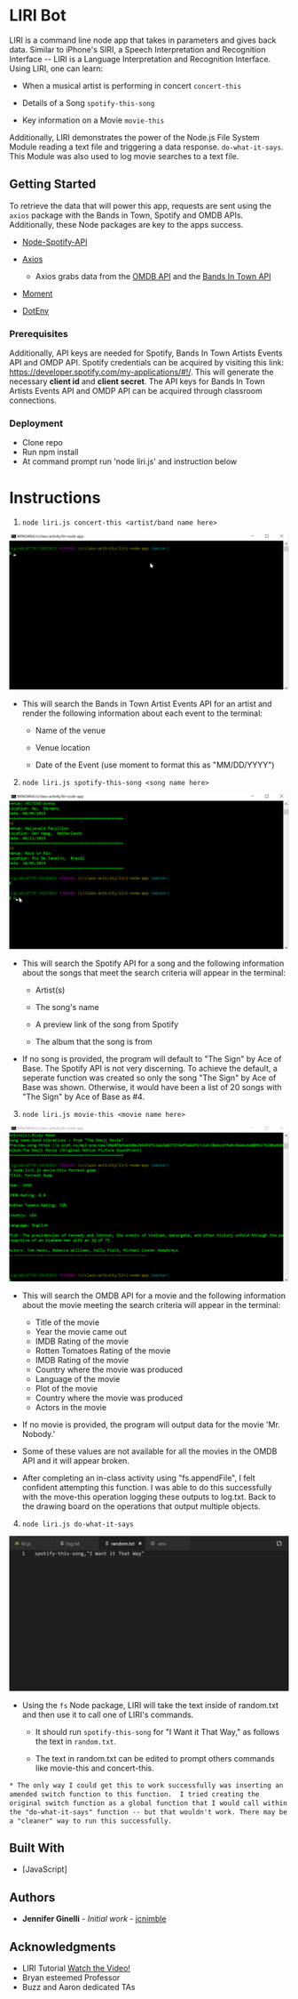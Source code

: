 # LIRI Bot

LIRI is a command line node app that takes in parameters and gives back data. Similar to iPhone's SIRI, a Speech Interpretation and Recognition Interface -- LIRI is a Language Interpretation and Recognition Interface.  Using LIRI, one can learn:

   * When a musical artist is performing in concert  `concert-this`

   * Details of a Song `spotify-this-song`

   * Key information on a Movie  `movie-this`
   
Additionally, LIRI demonstrates the power of the Node.js File System Module reading a text file and triggering a data response. `do-what-it-says`. This Module was also used to log movie searches to a text file.

## Getting Started

To retrieve the data that will power this app, requests are sent using the `axios` package with the Bands in Town, Spotify and OMDB APIs. Additionally, these Node packages are key to the apps success.

   * [Node-Spotify-API](https://www.npmjs.com/package/node-spotify-api)

   * [Axios](https://www.npmjs.com/package/axios)

     * Axios grabs data from the [OMDB API](http://www.omdbapi.com) and the [Bands In Town API](http://www.artists.bandsintown.com/bandsintown-api)

   * [Moment](https://www.npmjs.com/package/moment)

   * [DotEnv](https://www.npmjs.com/package/dotenv)

### Prerequisites

Additionally, API keys are needed for Spotify, Bands In Town Artists Events API and OMDP API.  Spotify credentials can be acquired by visiting this link: <https://developer.spotify.com/my-applications/#!/>. This will generate the necessary  **client id** and **client secret**.  The API keys for Bands In Town Artists Events API and OMDP API can be acquired through classroom connections.

### Deployment
* Clone repo
* Run npm install
* At command prompt run 'node liri.js' and instruction below

# Instructions
1. `node liri.js concert-this <artist/band name here>`

![](concert_this.gif)

   * This will search the Bands in Town Artist Events API for an artist and render the following information about each event to the terminal:

     * Name of the venue

     * Venue location

     * Date of the Event (use moment to format this as "MM/DD/YYYY")

2. `node liri.js spotify-this-song <song name here>`

![](spotify_this_song.gif)

   * This will search the Spotify API for a song and the following information about the songs that meet the search criteria will appear in the terminal:

     * Artist(s)

     * The song's name

     * A preview link of the song from Spotify

     * The album that the song is from

   * If no song is provided, the program will default to "The Sign" by Ace of Base. The Spotify API is not very discerning. To achieve the default, a seperate function was created so only the song "The Sign" by Ace of Base was shown.  Otherwise, it would have been a list of 20 songs with "The Sign" by Ace of Base as #4.

3. `node liri.js movie-this <movie name here>`

![](movie_this.gif)

   * This will search the OMDB API for a movie and the following information about the movie meeting the search criteria will appear in the terminal:
   
     * Title of the movie
     * Year the movie came out
     * IMDB Rating of the movie
     * Rotten Tomatoes Rating of the movie
     * IMDB Rating of the movie
     * Country where the movie was produced
     * Language of the movie
     * Plot of the movie
     * Country where the movie was produced
     * Actors in the movie

   * If no movie is provided, the program will output data for the movie 'Mr. Nobody.'
   * Some of these values are not available for all the movies in the OMDB API and it will appear broken.
   * After completing an in-class activity using "fs.appendFile", I felt confident attempting this function.  I was able to do this successfully with the move-this operation logging these outputs to log.txt. Back to the drawing board on the operations that output multiple objects.
   
4. `node liri.js do-what-it-says`

![](do_what_it_says.gif)

   * Using the `fs` Node package, LIRI will take the text inside of random.txt and then use it to call one of LIRI's commands.

     * It should run `spotify-this-song` for "I Want it That Way," as follows the text in `random.txt`.

     * The text in random.txt can be edited to prompt others commands like movie-this and concert-this.
     
    * The only way I could get this to work successfully was inserting an amended switch function to this function.  I tried creating the original switch function as a global function that I would call within the "do-what-it-says" function -- but that wouldn't work. There may be a "cleaner" way to run this successfully.

## Built With

* [JavaScript]


## Authors

* **Jennifer Ginelli** - *Initial work* - [jcnimble](https://jcnimble.github.io/)

## Acknowledgments

   * LIRI Tutorial [Watch the Video!](https://www.youtube.com/watch?v=1-k08YfQbec)
   * Bryan esteemed Professor
   * Buzz and Aaron dedicated TAs
